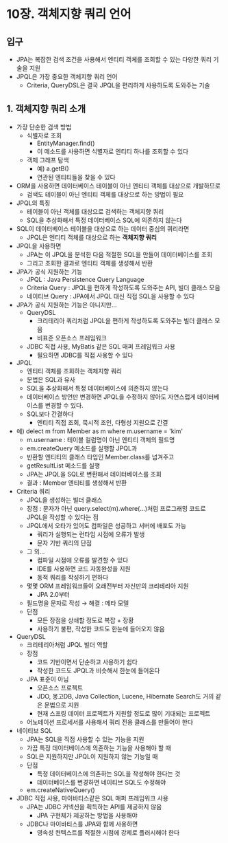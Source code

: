 # 10장. 객체지향 쿼리 언어

## 입구

- JPA는 복잡한 검색 조건을 사용해서 엔티티 객체를 조회할 수 있는 다양한 쿼리 기술을 지원
- JPQL은 가장 중요한 객체지향 쿼리 언어
    - Criteria, QueryDSL은 결국 JPQL을 편리하게 사용하도록 도와주는 기술

## 1. 객체지향 쿼리 소개

- 가장 단순한 검색 방법
    - 식별자로 조회
        - EntityManager.find()
        - 이 메소드를 사용하면 식별자로 엔티티 하나를 조회할 수 있다
    - 객체 그래프 탐색
        - 예) a.getB()
        - 연관된 엔티티들을 찾을 수 있다
- ORM을 사용하면 데이터베이스 테이블이 아닌 엔티티 객체를 대상으로 개발하므로
    - 검색도 테이블이 아닌 엔티티 객체를 대상으로 하는 방법이 필요
- JPQL의 특징
    - 테이블이 아닌 객체를 대상으로 검색하는 객체지향 쿼리
    - SQL을 추상화해서 특정 데이터베이스 SQL에 의존하지 않는다
- SQL이 데이터베이스 테이블을 대상으로 하는 데이터 중심의 쿼리라면
    - JPQL은 엔티티 객체를 대상으로 하는 **객체지향 쿼리**
- JPQL을 사용하면
    - JPA는 이 JPQL을 분석한 다음 적절한 SQL을 만들어 데이터베이스를 조회
    - 그리고 조회한 결과로 엔티티 객체를 생성해서 반환
- JPA가 공식 지원하는 기능
    - JPQL : Java Persistence Query Language
    - Criteria Query : JPQL을 편하게 작성하도록 도와주는 API, 빌더 클래스 모음
    - 네이티브 Query : JPA에서 JPQL 대신 직접 SQL을 사용할 수 있다
- JPA가 공식 지원하는 기능은 아니지만...
    - QueryDSL
        - 크리테리아 쿼리처럼 JPQL을 편하게 작성하도록 도와주는 빌더 클래스 모음
        - 비표준 오픈소스 프레임워크
    - JDBC 직접 사용, MyBatis 같은 SQL 매퍼 프레임워크 사용
        - 필요하면 JDBC를 직접 사용할 수 있다
- JPQL
    - 엔티티 객체를 조회하는 객체지향 쿼리
    - 문법은 SQL과 유사
    - SQL을 추상화해서 특정 데이터베이스에 의존하지 않는다
    - 데이터베이스 방언만 변경하면 JPQL을 수정하지 않아도 자연스럽게 데이터베이스를 변경할 수 있다.
    - SQL보다 간결하다
        - 엔티티 직접 조회, 묵시적 조인, 다형성 지원으로 간결
- 예) delect m from Member as m where m.username = 'kim'
    - m.username : 테이블 컬럼명이 아닌 엔티티 객체의 필드명
    - em.createQuery 메소드를 실행할 JPQL과
    - 반환할 엔티티의 클래스 타입인 Member.class를 넘겨주고
    - getResultList 메소드를 실행
    - JPA는 JPQL을 SQL로 변환해서 데이터베이스를 조회
    - 결과 : Member 엔티티를 생성해서 반환
- Criteria 쿼리
    - JPQL을 생성하는 빌더 클래스
    - 장점 : 문자가 아닌 query.select(m).where(...)처럼 프로그래밍 코드로 JPQL을 작성할 수 있다는 점
    - JPQL에서 오타가 있어도 컴파일은 성공하고 서버에 배포도 가능
        - 쿼리가 실행되는 런타임 시점에 오류가 발생
        - 문자 기반 쿼리의 단점
    - 그 외...
        - 컴파일 시점에 오류를 발견할 수 있다
        - IDE를 사용하면 코드 자동완성을 지원
        - 동적 쿼리를 작성하기 편하다
    - 몇몇 ORM 프레임워크들이 오래전부터 자신만의 크리테리아 지원
        - JPA 2.0부터
    - 필드명을 문자로 작성  → 해결 : 메타 모델
    - 단점
        - 모든 장점을 상쇄할 정도로 복잡 + 장황
        - 사용하기 불편, 작성한 코드도 한눈에 들어오지 않음
- QueryDSL
    - 크리테리아처럼 JPQL 빌더 역할
    - 장점
        - 코드 기반이면서 단순하고 사용하기 쉽다
        - 작성한 코드도 JPQL과 비슷해서 한눈에 들어온다
    - JPA 표준이 아님
        - 오픈소스 프로젝트
        - JDO, 몽고DB, Java Collection, Lucene, Hibernate Search도 거의 같은 문법으로 지원
        - 현재 스프링 데이터 프로젝트가 지원할 정도로 많이 기대되는 프로젝트
    - 어노테이션 프로세서를 사용해서 쿼리 전용 클래스를 만들어야 한다
- 네이티브 SQL
    - JPA는 SQL을 직접 사용할 수 있는 기능을 지원
    - 가끔 특정 데이터베이스에 의존하는 기능을 사용해야 할 때
    - SQL은 지원하지만 JPQL이 지원하지 않는 기능일 때
    - 단점
        - 특정 데이터베이스에 의존하는 SQL을 작성해야 한다는 것
        - 데이터베이스를 변경하면 네이티브 SQL도 수정해야
    - em.createNativeQuery()
- JDBC 직접 사용, 마이바티스같은 SQL 매퍼 프레임워크 사용
    - JPA는 JDBC 커넥션을 획득하는 API를 제공하지 않음
        - JPA 구현체가 제공하는 방법을 사용해야
    - JDBC나 마이바티스를 JPA와 함께 사용하면
        - 영속성 컨텍스트를 적절한 시점에 강제로 플러시해야 한다
